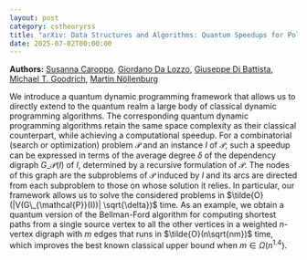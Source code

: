 ```yaml
---
layout: post
category: cstheoryrss
title: "arXiv: Data Structures and Algorithms: Quantum Speedups for Polynomial-Time Dynamic Programming Algorithms"
date: 2025-07-02T00:00:00
---
```


**Authors:** [Susanna Caroppo](https://dblp.uni-trier.de/search?q=Susanna+Caroppo), [Giordano Da Lozzo](https://dblp.uni-trier.de/search?q=Giordano+Da+Lozzo), [Giuseppe Di Battista](https://dblp.uni-trier.de/search?q=Giuseppe+Di+Battista), [Michael T. Goodrich](https://dblp.uni-trier.de/search?q=Michael+T.+Goodrich), [Martin Nöllenburg](https://dblp.uni-trier.de/search?q=Martin+N%C3%B6llenburg)

We introduce a quantum dynamic programming framework that allows us to
directly extend to the quantum realm a large body of classical dynamic
programming algorithms. The corresponding quantum dynamic programming
algorithms retain the same space complexity as their classical counterpart,
while achieving a computational speedup. For a combinatorial (search or
optimization) problem $\mathcal P$ and an instance $I$ of $\mathcal P$, such a
speedup can be expressed in terms of the average degree $\delta$ of the
dependency digraph $G\_{\mathcal{P}}(I)$ of $I$, determined by a recursive
formulation of $\mathcal P$. The nodes of this graph are the subproblems of
$\mathcal P$ induced by $I$ and its arcs are directed from each subproblem to
those on whose solution it relies. In particular, our framework allows us to
solve the considered problems in $\tilde{O}(|V(G\_{\mathcal{P}}(I))|
\sqrt{\delta})$ time. As an example, we obtain a quantum version of the
Bellman-Ford algorithm for computing shortest paths from a single source vertex
to all the other vertices in a weighted $n$-vertex digraph with $m$ edges that
runs in $\tilde{O}(n\sqrt{nm})$ time, which improves the best known classical
upper bound when $m \in \Omega(n^{1.4})$.